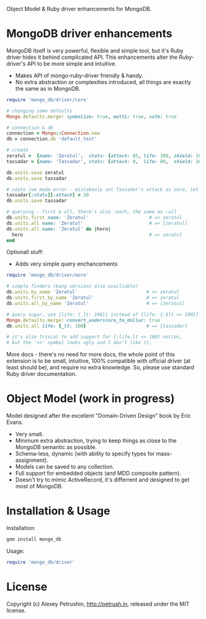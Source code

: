 Object Model & Ruby driver enhancements for MongoDB.

# MongoDB driver enhancements

MongoDB itself is very powerful, flexible and simple tool, but it's Ruby driver hides it behind complicated API. 
This enhancements alter the Ruby-driver's API to be more simple and intuitive.

- Makes API of mongo-ruby-driver friendly & handy.
- No extra abstraction or complexities introduced, all things are exactly the same as in MongoDB.

``` ruby
require 'mongo_db/driver/core'

# changing some defaults
Mongo.defaults.merge! symbolize: true, multi: true, safe: true

# connection & db
connection = Mongo::Connection.new
db = connection.db 'default_test'

# create
zeratul =  {name: 'Zeratul',  stats: {attack: 85, life: 300, shield: 100}}
tassadar = {name: 'Tassadar', stats: {attack: 0,  life: 80,  shield: 300}}

db.units.save zeratul
db.units.save tassadar

# udate (we made error - mistakenly set Tassadar's attack as zero, let's fix it)
tassadar[:stats][:attack] = 20
db.units.save tassadar

# querying - first & all, there's also :each, the same as :all
db.units.first name: 'Zeratul'                      # => zeratul
db.units.all name: 'Zeratul'                        # => [zeratul]
db.units.all name: 'Zeratul' do |hero|
  hero                                              # => zeratul
end
```

Optionall stuff:

- Adds very simple query enchancements

``` ruby
require 'mongo_db/driver/more'

# simple finders (bang versions also availiable)
db.units.by_name 'Zeratul'                         # => zeratul
db.units.first_by_name 'Zeratul'                   # => zeratul
db.units.all_by_name 'Zeratul'                     # => [zeratul]

# query sugar, use {life: {_lt: 100}} instead of {life: {:$lt => 100}}
Mongo.defaults.merge! convert_underscore_to_dollar: true    
db.units.all life: {_lt: 100}                      # => [tassadar]

# it's also trivial to add support for {:life.lt => 100} notion, 
# but the '=>' symbol looks ugly and I don't like it.
```

More docs - there's no need for more docs, the whole point of this extension is to be small, intuitive, 100% compatible with official driver (at least should be), and require no extra knowledge.
So, please use standard Ruby driver documentation.

# Object Model (work in progress)

Model designed after the excellent "Domain-Driven Design" book by Eric Evans.

- Very small.
- Minimum extra abstraction, trying to keep things as close to the MongoDB semantic as possible.
- Schema-less, dynamic (with ability to specify types for mass-assignment).
- Models can be saved to any collection.
- Full support for embedded objects (and MDD composite pattern).
- Doesn't try to mimic ActiveRecord, it's differrent and designed to get most of MongoDB.

# Installation & Usage

Installation:

``` bash
gem install mongo_db
```

Usage:

``` ruby
require 'mongo_db/driver'
```

# License

Copyright (c) Alexey Petrushin, http://petrush.in, released under the MIT license.

[mongo_mapper_ext]: https://github.com/alexeypetrushin/mongo_mapper_ext
[mongoid_misc]: https://github.com/alexeypetrushin/mongoid_misc